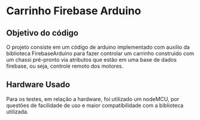 # Carrinho Firebase Arduino
## Objetivo do código
O projeto consiste em um código de arduino implementado com auxilio da biblioteca FirebaseArduino para fazer 
controlar um carrinho construido com um chassi pré-pronto via atributos que estão em uma base de dados firebase, ou seja, 
controle remoto dos motores.
## Hardware Usado
Para os testes, em relação a hardware, foi utilizado um nodeMCU, por questões de facilidade de uso e maior 
compatibilidade com a biblioteca utilizada.